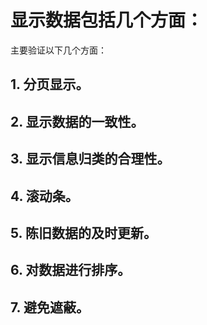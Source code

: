 # 显示数据包括几个方面：
  主要验证以下几个方面：
## 1. 分页显示。
## 2. 显示数据的一致性。
## 3. 显示信息归类的合理性。
## 4. 滚动条。
## 5. 陈旧数据的及时更新。
## 6. 对数据进行排序。
## 7. 避免遮蔽。


